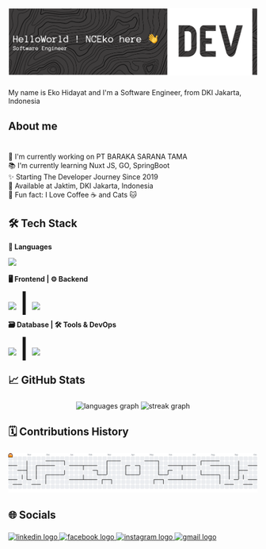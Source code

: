 ![logo](https://github.com/nceko/nceko/blob/main/banner.png)

###

<p align="left">My name is Eko Hidayat and I'm a Software Engineer, from DKI Jakarta, Indonesia</p>

###

<h2 align="left">About me</h2>

###

<p align="left"><br>🔭 I'm currently working on PT BARAKA SARANA TAMA<br>📚 I'm currently learning Nuxt JS, GO, SpringBoot<br>✨ Starting The Developer Journey Since 2019<br>📍 Available at Jaktim, DKI Jakarta, Indonesia<br>🎲 Fun fact: I Love Coffee ☕ and Cats 🐱</p>

###

<h2 align="left">🛠 Tech Stack</h2>

<!-- Baris 1: Languages -->
<p align="left"><b>📜 Languages</b></p>
<div align="left">
  <img src="https://skillicons.dev/icons?i=html,css,tailwind,bootstrap,js,ts,php,java,go" height="40" />
</div>

<!-- Baris 2: Frontend & Backend -->
<p align="left"><b>🖥️ Frontend | ⚙️ Backend</b></p>
<div align="left">
  <img src="https://skillicons.dev/icons?i=nextjs,vue,nuxtjs" height="40" />
  <span style="font-size:40px;line-height:40px;">┃</span> 
  <img src="https://skillicons.dev/icons?i=laravel,nodejs,flask,spring,go" height="40" />
</div>

<!-- Baris 3: Database & Tools/DevOps -->
<p align="left"><b>🗃️ Database | 🛠️ Tools & DevOps</b></p>
<div align="left">
  <img src="https://skillicons.dev/icons?i=sqlite,mongodb,mysql,postgres" height="40" />
  <span style="font-size:40px;line-height:40px;">┃</span> 
  <img src="https://skillicons.dev/icons?i=docker,grafana,github,gitlab,idea,webstorm,vscode,postman" height="40" />
</div>

###

<h2 align="left">📈 GitHub Stats</h2>

###

<div align="center">
  <img src="https://github-readme-stats.vercel.app/api/top-langs?username=nceko&locale=en&hide_title=false&layout=compact&card_width=320&langs_count=10&theme=gruvbox&hide_border=false&order=2&custom_title=Top%2010%20Language" height="150" alt="languages graph"  />
  <img src="https://streak-stats.demolab.com?user=nceko&locale=en&mode=weekly&theme=gruvbox&hide_border=false&border_radius=6&date_format=j%20M%5B%20Y%5D&order=3" height="150" alt="streak graph"  />
</div>

###

<h2 align="left">🗓️ Contributions History</h2>

###

<picture>
  <source media="(prefers-color-scheme: dark)" srcset="https://raw.githubusercontent.com/nceko/nceko/output/pacman-contribution-graph-dark.svg">
  <source media="(prefers-color-scheme: light)" srcset="https://raw.githubusercontent.com/nceko/nceko/output/pacman-contribution-graph.svg">
  <img alt="pacman contribution graph" src="https://raw.githubusercontent.com/nceko/nceko/output/pacman-contribution-graph.svg">
</picture>

###

<h2 align="left">🌐 Socials</h2>

###

<div align="left">
  <a href="https://www.linkedin.com/nceko" target="_blank">
    <img src="https://raw.githubusercontent.com/maurodesouza/profile-readme-generator/master/src/assets/icons/social/linkedin/default.svg" width="52" height="40" alt="linkedin logo"  />
  </a>
  <a href="https://www.facebook.com/ncekooo/" target="_blank">
    <img src="https://raw.githubusercontent.com/maurodesouza/profile-readme-generator/master/src/assets/icons/social/facebook/default.svg" width="52" height="40" alt="facebook logo"  />
  </a>
  <a href="https://www.instagram.com/ncekoooo/" target="_blank">
    <img src="https://raw.githubusercontent.com/maurodesouza/profile-readme-generator/master/src/assets/icons/social/instagram/default.svg" width="52" height="40" alt="instagram logo"  />
  </a>
  <a href="nc.ekohidayat@gmail.com" target="_blank">
    <img src="https://raw.githubusercontent.com/maurodesouza/profile-readme-generator/master/src/assets/icons/social/gmail/default.svg" width="52" height="40" alt="gmail logo"  />
  </a>
</div>

###